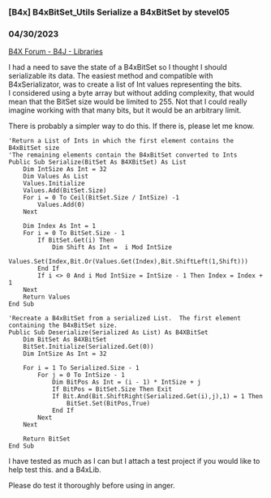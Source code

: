 ### [B4x] B4xBitSet_Utils Serialize a B4xBitSet by stevel05
### 04/30/2023
[B4X Forum - B4J - Libraries](https://www.b4x.com/android/forum/threads/147677/)

I had a need to save the state of a B4xBitSet so I thought I should serializable its data. The easiest method and compatible with B4xSerializator, was to create a list of Int values representing the bits.  
I considered using a byte array but without adding complexity, that would mean that the BitSet size would be limited to 255. Not that I could really imagine working with that many bits, but it would be an arbitrary limit.  
  
There is probably a simpler way to do this. If there is, please let me know.  
  

```B4X
'Return a List of Ints in which the first element contains the B4xBitSet size  
'The remaining elements contain the B4xBitSet converted to Ints  
Public Sub Serialize(BitSet As B4XBitSet) As List  
    Dim IntSize As Int = 32  
    Dim Values As List  
    Values.Initialize  
    Values.Add(BitSet.Size)  
    For i = 0 To Ceil(BitSet.Size / IntSize) -1  
        Values.Add(0)  
    Next  
   
    Dim Index As Int = 1  
    For i = 0 To BitSet.Size - 1  
        If BitSet.Get(i) Then  
            Dim Shift As Int =  i Mod IntSize  
            Values.Set(Index,Bit.Or(Values.Get(Index),Bit.ShiftLeft(1,Shift)))  
        End If  
        If i <> 0 And i Mod IntSize = IntSize - 1 Then Index = Index + 1  
    Next  
    Return Values  
End Sub  
  
'Recreate a B4xBitSet from a serialized List.  The first element containing the B4xBitSet size.  
Public Sub Deserialize(Serialized As List) As B4XBitSet  
    Dim BitSet As B4XBitSet  
    BitSet.Initialize(Serialized.Get(0))  
    Dim IntSize As Int = 32  
   
    For i = 1 To Serialized.Size - 1  
        For j = 0 To IntSize - 1  
            Dim BitPos As Int = (i - 1) * IntSize + j  
            If BitPos = BitSet.Size Then Exit  
            If Bit.And(Bit.ShiftRight(Serialized.Get(i),j),1) = 1 Then  
                BitSet.Set(BitPos,True)  
            End If  
        Next  
    Next  
   
    Return BitSet  
End Sub
```

  
  
I have tested as much as I can but I attach a test project if you would like to help test this. and a B4xLib.  
  
Please do test it thoroughly before using in anger.